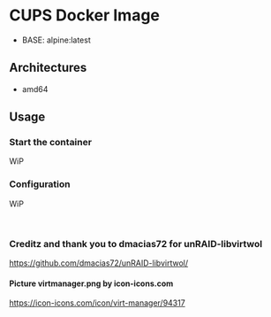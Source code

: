 # CUPS Docker Image

- BASE: alpine:latest

## Architectures

- amd64

## Usage

### Start the container

WiP

### Configuration

WiP

<br>

### Creditz and thank you to dmacias72 for unRAID-libvirtwol
https://github.com/dmacias72/unRAID-libvirtwol/


#### Picture virtmanager.png by icon-icons.com
https://icon-icons.com/icon/virt-manager/94317
